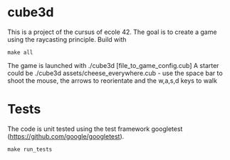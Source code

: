 # cube3d 
This is a project of the cursus of ecole 42. 
The goal is to create a game using the raycasting principle. Build with 
```
make all
```

The game is launched with ./cube3d [file_to_game_config.cub]
A starter could be ./cube3d assets/cheese_everywhere.cub - use the space bar to shoot the mouse, the arrows to reorientate and the w,a,s,d keys to walk

# Tests
The code is unit tested using the test framework googletest (https://github.com/google/googletest).
```
make run_tests
```
